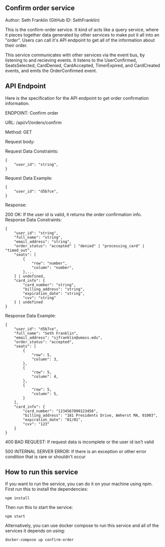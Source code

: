 
## Confirm order service

Author: Seth Franklin (GitHub ID: SethFranklin)

This is the confirm-order service. It kind of acts like a query service, where it pieces together data generated by other services to make put it all into an "order". Users can call it's API endpoint to get all of the information about their order.

This service communicates with other services via the event bus, by listening to and recieving events. It listens to the UserConfirmed, SeatsSelected, CardDenied, CardAccepted, TimerExpired, and CardCreated events, and emits the OrderConfirmed event.

## API Endpoint

Here is the specification for the API endpoint to get order confirmation information.

ENDPOINT: Confirm order

URL: /api/v1/orders/confirm

Method: GET

Request body:

Request Data Constraints:

    {
        "user_id": "string",
    }

Request Data Example:

    {
        "user_id": "d5b7ce",
    }

Response:

200 OK: If the user id is valid, it returns the order confirmation info. Response Data Constraints:

    {
        "user_id": "string",
        "full_name": "string",
        "email_address": "string",
        "order_status": "accepted" | "denied" | "processing_card" | "timed_out",
        "seats": [
            {
                "row": "number",
                "column": "number",
            },...
        ] | undefined,
        "card_info": {
            "card_number": "string",
            "billing_address": "string",
            "expiration_date": "string",
            "cvv": "string"
        } | undefined
    }

Response Data Example:

    {
        "user_id": "d5b7ce",
        "full_name": "Seth Franklin",
        "email_address": "sjfranklin@umass.edu",
        "order_status": "accepted",
        "seats": [
            {
                "row": 5,
                "column": 3,
            },
            {
                "row": 5,
                "column": 4,
            },
            {
                "row": 5,
                "column": 5,
            }
        ],
        "card_info": {
            "card_number": "1234567890123456",
            "billing_address": "181 Presidents Drive, Amherst MA, 01003",
            "expiration_date": "01/01",
            "cvv": "123"
        }
    }

400 BAD REQUEST: If request data is incomplete or the user id isn’t valid

500 INTERNAL SERVER ERROR: If there is an exception or other error condition that is rare or shouldn't occur

## How to run this service

If you want to run the service, you can do it on your machine using npm. First run this to install the dependencies:

    npm install

Then run this to start the service:

    npm start

Alternatively, you can use docker compose to run this service and all of the services it depends on using:

    docker-compose up confirm-order